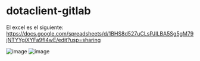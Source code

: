 # dotaclient-gitlab

El excel es el siguiente: https://docs.google.com/spreadsheets/d/1BHS8d527uCLsPJILBA5Sg5gM79jNTYYgiXYFa9fl4wE/edit?usp=sharing

![image](https://user-images.githubusercontent.com/70583259/188525162-1dfe3687-34f5-4c84-bd26-cecac08f75f8.png)
![image](https://user-images.githubusercontent.com/70583259/188525525-f7b4b740-2984-479d-be54-8f091d526cd2.png)




